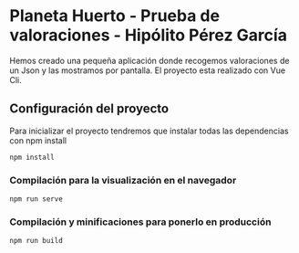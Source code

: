 # Planeta Huerto - Prueba de valoraciones - Hipólito Pérez García

Hemos creado una pequeña aplicación donde recogemos valoraciones de un Json y las mostramos por pantalla. El proyecto esta realizado con Vue Cli.

## Configuración del proyecto
Para inicializar el proyecto tendremos que instalar todas las dependencias con npm install
```
npm install
```

### Compilación para la visualización en el navegador

```
npm run serve
```

### Compilación y minificaciones para ponerlo en producción
```
npm run build
```
